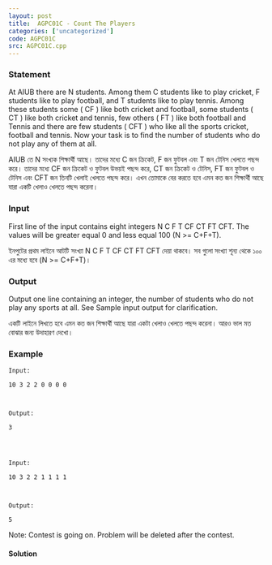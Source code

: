 ```yaml
---
layout: post
title:  AGPC01C - Count The Players
categories: ['uncategorized']
code: AGPC01C
src: AGPC01C.cpp
---
```


### **Statement**

At AIUB there are N students. Among them C students like to play
cricket, F students like to play football, and T students like to play
tennis. Among these students some ( CF ) like both cricket and football,
some students ( CT ) like both cricket and tennis, few others ( FT )
like both football and Tennis and there are few students ( CFT ) who like
all the sports cricket, football and tennis. Now your task is to find the
number of students who do not play any of them at all.

AIUB তে N সংখ্যক শিক্ষার্থী আছে। তাদের মধ্যে C জন ক্রিকেট, F জন ফুটবল এবং T জন
টেনিস খেলতে পছন্দ করে। তাদের মধ্যে CF জন ক্রিকেট ও ফুটবল উভয়ই পছন্দ করে, CT জন
ক্রিকেট ও টেনিস, FT জন ফুটবল ও টেনিস এবং CFT জন তিনটি খেলাই খেলতে পছন্দ করে।
এখন তোমাকে বের করতে হবে এমন কত জন শিক্ষার্থী আছে যারা একটি খেলাও খেলতে পছন্দ
করেনা।

### Input

First line of the input contains eight integers N C F T CF CT FT CFT. The
values will be greater equal 0 and less equal 100 (N >= C+F+T).

ইনপুটের প্রথম লাইনে আটটি সংখ্যা N C F T CF CT FT CFT দেয়া থাকবে। সব গুলো
সংখ্যা শূন্য থেকে ১০০ এর মধ্যে হবে (N >= C+F+T)।

### Output

Output one line containing an integer, the number of students who do not play
any sports at all. See Sample input output for clarification.

একটি লাইনে লিখতে হবে এমন কত জন শিক্ষার্থী আছে যারা একটা খেলাও খেলতে পছন্দ
করেনা। আরও ভাল মত বোঝার জন্য উদাহারণ দেখো।

### Example

    
    
    Input:
    10 3 2 2 0 0 0 0
    
    Output:
    3
    
    
    
    Input:
    10 3 2 2 1 1 1 1
    
    Output:
    5
    

Note: Contest is going on. Problem will be deleted after the contest.



#### **Solution**



